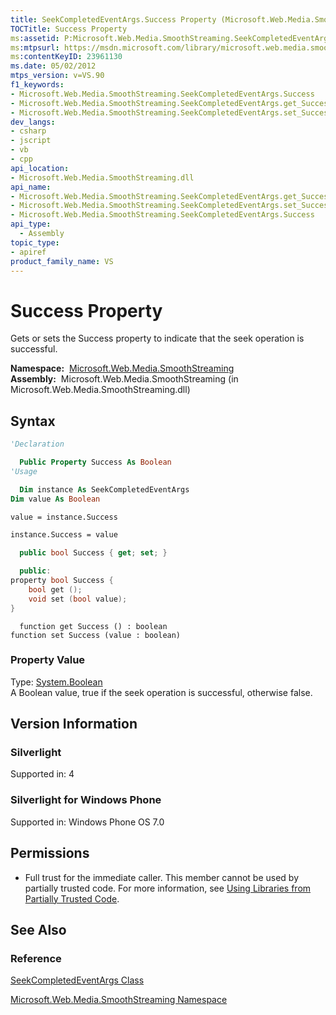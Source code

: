 ```yaml
---
title: SeekCompletedEventArgs.Success Property (Microsoft.Web.Media.SmoothStreaming)
TOCTitle: Success Property
ms:assetid: P:Microsoft.Web.Media.SmoothStreaming.SeekCompletedEventArgs.Success
ms:mtpsurl: https://msdn.microsoft.com/library/microsoft.web.media.smoothstreaming.seekcompletedeventargs.success(v=VS.90)
ms:contentKeyID: 23961130
ms.date: 05/02/2012
mtps_version: v=VS.90
f1_keywords:
- Microsoft.Web.Media.SmoothStreaming.SeekCompletedEventArgs.Success
- Microsoft.Web.Media.SmoothStreaming.SeekCompletedEventArgs.get_Success
- Microsoft.Web.Media.SmoothStreaming.SeekCompletedEventArgs.set_Success
dev_langs:
- csharp
- jscript
- vb
- cpp
api_location:
- Microsoft.Web.Media.SmoothStreaming.dll
api_name:
- Microsoft.Web.Media.SmoothStreaming.SeekCompletedEventArgs.get_Success
- Microsoft.Web.Media.SmoothStreaming.SeekCompletedEventArgs.set_Success
- Microsoft.Web.Media.SmoothStreaming.SeekCompletedEventArgs.Success
api_type:
  - Assembly
topic_type:
- apiref
product_family_name: VS
---
```


# Success Property

Gets or sets the Success property to indicate that the seek operation is successful.

**Namespace:**  [Microsoft.Web.Media.SmoothStreaming](microsoft-web-media-smoothstreaming-namespace_1.md)  
**Assembly:**  Microsoft.Web.Media.SmoothStreaming (in Microsoft.Web.Media.SmoothStreaming.dll)

## Syntax

```vb
'Declaration

  Public Property Success As Boolean
'Usage

  Dim instance As SeekCompletedEventArgs
Dim value As Boolean

value = instance.Success

instance.Success = value
```

```csharp
  public bool Success { get; set; }
```

```cpp
  public:
property bool Success {
    bool get ();
    void set (bool value);
}
```

```jscript
  function get Success () : boolean
function set Success (value : boolean)
```

### Property Value

Type: [System.Boolean](https://msdn.microsoft.com/library/a28wyd50)  
A Boolean value, true if the seek operation is successful, otherwise false.  

## Version Information

### Silverlight

Supported in: 4  

### Silverlight for Windows Phone

Supported in: Windows Phone OS 7.0  

## Permissions

  - Full trust for the immediate caller. This member cannot be used by partially trusted code. For more information, see [Using Libraries from Partially Trusted Code](https://msdn.microsoft.com/library/8skskf63).

## See Also

### Reference

[SeekCompletedEventArgs Class](seekcompletedeventargs-class-microsoft-web-media-smoothstreaming_1.md)

[Microsoft.Web.Media.SmoothStreaming Namespace](microsoft-web-media-smoothstreaming-namespace_1.md)
